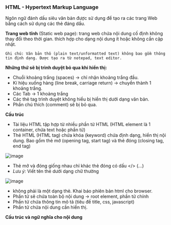 ### HTML - Hypertext Markup Language

Ngôn ngữ đánh dấu siêu văn bản được sử dụng để tạo ra các trang Web bằng cách sử dụng các thẻ đáng dấu.

**Trang web tĩnh** (Static web page): trang web chứa nội dung cố định không thay đổi theo thời gian. thích hợp cho dạng nội dung ít hoặc không cần cập nhật.

```
Ghi chú: Văn bản thô (plain text/unformatted text) không bao gồm thông tin định dạng. Được tạo ra từ notepad, text editor.
```

**Những thứ sẽ bị trình duyệt bỏ qua khi hiển thị:**

 - Chuỗi khoảng trắng (spaces) -> chỉ nhận khoảng trắng đầu.
 - Kí hiệu xuống hàng (line break, carriage return) -> chuyển thành 1 khoảng trắng.
 - Các Tab -> 1 khoảng trắng
 - Các thẻ tag trình duyệt không hiểu bị hiển thị dưới dạng văn bản.
 - Phần chú thích (comment) sẽ bị bỏ qua.

**Cấu trúc**

 - Tài liệu HTML tập hợp từ nhiều phần tử HTML (HTML element là 1 container, chứa text hoặc phần tử)
 - Thẻ HTML (HTML tag) chứa khóa (keyword) chứa định dạng, hiển thị nội dung. Bao gồm thẻ mở (opening tag, start tag) và thẻ đóng (closing tag, end tag)
 
 ![image](https://user-images.githubusercontent.com/69178270/147305063-c00d02a1-ea6d-44d3-9de1-7fb7ebf87ca5.png)

 - Thẻ mở và đóng giống nhau chỉ khác thẻ đóng có dấu </> (<html>...</html>)
 - _Lưu ý:_ Viết tên thẻ dưới dạng chữ thường

![image](https://user-images.githubusercontent.com/69178270/147305382-d3e2a649-cbf8-4346-9af1-71fd23b9a1d5.png)

 - <!DOCTYPE html> không phải là một dạng thẻ. Khai báo phiên bản html cho browser.
 - Phần tử <html> sẽ chứa toàn bộ nội dung -> root element, phần tử chính
 - Phần tử <head> chứa thông tin mô tả (tiêu đề title, css, javascript)
 - Phần tử <body> chứa nội dung cần hiển thị.
 
**Cấu trúc và ngữ nghĩa cho nội dung**
 
 
 
